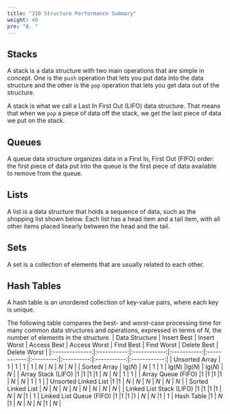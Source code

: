 ```yaml
---
title: "310 Structure Performance Summary"
weight: 40
pre: "8. "
---
```


Stacks
---

A stack is a data structure with two main operations that are simple in concept. One is the `push` operation that lets you put data into the data structure and the other is the `pop` operation that lets you get data out of the structure. 

A stack is what we call a Last In First Out (LIFO) data structure. That means that when we `pop` a piece of data off the stack, we get the last piece of data we put on the stack. 

Queues
---

A queue data structure organizes data in a First In, First Out (FIFO) order: the first piece of data put into the queue is the first piece of data available to remove from the queue. 

Lists
---

A list is a data structure that holds a sequence of data, such as the shopping list shown below. Each list has a head item and a tail item, with all other items placed linearly between the head and the tail.

Sets
---

A set is a collection of elements that are usually related to each other.

Hash Tables
---

A hash table is an unordered collection of key-value pairs, where each key is unique.


The following table compares the best- and worst-case processing time for many common data structures and operations, expressed in terms of $N$, the number of elements in the structure. 
| Data Structure | Insert Best | Insert Worst | Access Best | Access Worst | Find Best | Find Worst | Delete Best | Delete Worst |
|:--------------:|:-----------:|:------------:|:-----------:|:------------:|:---------:|:----------:|:-----------:|:------------:|
| Unsorted Array | $1$ | $1$ | $1$ | $1$ | $N$ | $N$ | $N$ | $N$ |
| Sorted Array | $\text{lg}(N)$ | $N$ | $1$ | $1$ | $\text{lg}(N)$ |$\text{lg}(N)$ | $\text{lg}(N)$ | $N$ |
| Array Stack (LIFO) |$1$ |$1$ |$1$ |$1$ | $N$ | $N$ | $1$ | $1$ |
| Array Queue (FIFO) |$1$ |$1$ |$1$ |$1$ | $N$ | $N$ | $1$ | $1$ |
| Unsorted Linked List |$1$ |$1$ | $N$ | $N$ | $N$ | $N$ | $N$ | $N$ |
| Sorted Linked List | $N$ | $N$ | $N$ | $N$ | $N$ | $N$ | $N$ | $N$ |
| Linked List Stack (LIFO) |$1$ |$1$ |$1$ |$1$ | $N$ | $N$ |$1$ | $1$
| Linked List Queue (FIFO) |$1$ |$1$ |$1$ |$1$ | $N$ | $N$ |$1$ | $1$
| Hash Table |$1$ | $N$ |$1$ | $N$ | $N$ | $N$ |$1$ | $N$ |
